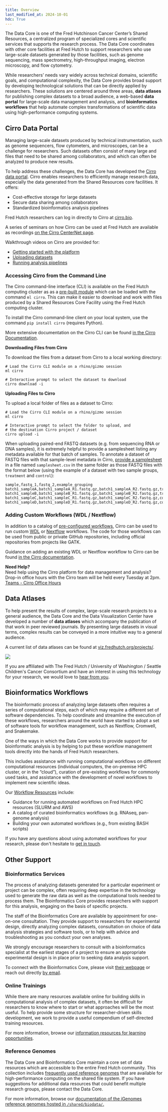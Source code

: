 ```yaml
---
title: Overview
last_modified_at: 2024-10-01
hdc: True
---
```


The Data Core is one of the Fred Hutchinson Cancer Center’s Shared Resources,
a centralized program of specialized cores and scientific services that supports the
research process. The Data Core coordinates with other core facilities at Fred Hutch
to support researchers who use large-scale datasets generated by those facilities,
such as genome sequencing, mass spectrometry, high-throughput imaging, electron
microscopy, and flow cytometry.

While researchers’ needs vary widely across technical domains, scientific goals, and
computational complexity, the Data Core provides broad support by developing
technological solutions that can be directly applied by researchers.
These solutions are centered around three areas,
**data atlases** for publishing complex datasets to a broad audience,
a web-based **data portal** for large-scale data management and analysis,
and **bioinformatics workflows** that help automate complex
transformations of scientific data using high-performance computing systems.

## Cirro Data Portal

Managing large-scale datasets produced by technical instrumentation, such as genome sequencers,
flow cytometers, and microscopes, can be a challenge for researchers. Such datasets often
consist of many large and files that need to be shared among collaborators, and which can
often be analyzed to produce new results.

To help address these challenges, the Data Core has developed the [Cirro data portal](https://fredhutch.cirro.bio).
Cirro enables researchers to efficiently manage research data, especially the data
generated from the Shared Resources core facilities. It offers:

- Cost-effective storage for large datasets
- Secure data sharing among collaborators
- Standardized bioinformatics analysis pipelines

Fred Hutch researchers can log in directly to Cirro at
[cirro.bio](https://fredhutch.cirro.bio).

A series of seminars on how Cirro can be used at Fred Hutch are available as recordings
[on the Cirro CenterNet page](https://centernet.fredhutch.org/u/hutch-data-core/cirro.html#pastseminars).

Walkthrough videos on Cirro are provided for:

- [Getting started with the platform](https://docs.cirro.bio/overview/videos/#getting-started)
- [Uploading datasets](https://docs.cirro.bio/overview/videos/#adding-datasets)
- [Running analysis pipelines](https://docs.cirro.bio/overview/videos/#running-analysis)

### Accessing Cirro from the Command Line

The Cirro command-line interface (CLI) is available on the Fred Hutch computing
cluster as as a [pre-built module](/scicomputing/compute_environments/#interactively)
which can be loaded with the command `ml cirro`.
This can make it easier to download and work with files produced by
a Shared Resources Core Facility using the Fred Hutch computing cluster.

To install the Cirro command-line client on your local system, use
the command `pip install cirro` (requires Python).

More extensive documentation on the Cirro CLI can be found
[in the Cirro Documentation](https://docs.cirro.bio/cli-sdk/getting-started-cli-sdk/).

**Downloading Files from Cirro**

To download the files from a dataset from Cirro to a local working directory:

```{shell}
# Load the Cirro CLI module on a rhino/gizmo session
ml cirro

# Interactive prompt to select the dataset to download
cirro download -i
```

**Uploading Files to Cirro**

To upload a local folder of files as a dataset to Cirro:

```{shell}
# Load the Cirro CLI module on a rhino/gizmo session
ml cirro

# Interactive prompt to select the folder to upload, and
# the destination Cirro project / dataset
cirro upload -i
```

When uploading paired-end FASTQ datasets (e.g. from sequencing
RNA or DNA samples), it is extremely helpful to provide a samplesheet
listing any metadata available for that batch of samples.
To annotate a dataset of FASTQ files with that sample-level metadata
in Cirro, [provide a samplesheet](https://docs.cirro.bio/features/samples/#providing-a-sample-sheet)
in a file named `samplesheet.csv` in the same folder as those FASTQ files
with the format below (using the example of a dataset with two sample groups, `treatment` and `control`):

```{csv}
sample,fastq_1,fastq_2,example_grouping
batch1_sampleA,batch1_sampleA_R1.fastq.gz,batch1_sampleA_R2.fastq.gz,treatment
batch1_sampleB,batch1_sampleB_R1.fastq.gz,batch1_sampleB_R2.fastq.gz,treatment
batch1_sampleC,batch1_sampleC_R1.fastq.gz,batch1_sampleC_R2.fastq.gz,control
batch1_sampleD,batch1_sampleD_R1.fastq.gz,batch1_sampleD_R2.fastq.gz,control
```

### Adding Custom Workflows (WDL / Nextflow)

In addition to a catalog of [pre-configured workflows](https://docs.cirro.bio/pipelines/overview/#pipelines-in-cirro),
Cirro can be used to run custom [WDL](/compdemos/Cromwell/) or [Nextflow](https://www.nextflow.io/) workflows.
The code for those workflows can be used from public or private GitHub repositories,
including official repositories from projects like GATK.

Guidance on adding an existing WDL or Nextflow workflow to Cirro
can be found [in the Cirro documentation](https://docs.cirro.bio/pipelines/adding-pipelines/).

**Need Help?**  
Need help using the Cirro platform for data management and analysis?
Drop-in office hours with the Cirro team will be held every Tuesday at 2pm.
[Teams - Cirro Office Hours](https://teams.microsoft.com/l/message/19:c505778d20754d3fb7986ac7a9332481@thread.skype/1682457978043)

## Data Atlases

To help present the results of complex, large-scale research projects to a general audience,
the Data Core and the Data Visualization Center have developed a number of **data atlases**
which accompany the publication of that work in peer reviewed journals.
By presenting large datasets in visual terms, complex results can be conveyed in a
more intuitive way to a general audience.

A current list of data atlases can be found at
[viz.fredhutch.org/projects/](https://viz.fredhutch.org/projects/).

![](/hdc/assets/data-atlases-screenshot.png)

If you are affiliated with The Fred Hutch / University of Washington / Seattle Children's Cancer Consortium
and have an interest in using this technology for your research, we would love to [hear from you](mailto:viz@fredhutch.org).

## Bioinformatics Workflows

The bioinformatic process of analyzing large datasets often requires a series of computational steps,
each of which may require a different set of software dependencies.
To help coordinate and streamline the execution of these workflows,
researchers around the world have started to adopt a set of software tools for workflow management,
such as Nextflow, Cromwell, and Snakemake.

One of the ways in which the Data Core works to provide support for bioinformatic analysis is by
helping to put these workflow management tools directly into the hands of Fred Hutch researchers.

This includes assistance with running computational workflows on different computational resources
(individual computers, the on-premise HPC cluster, or in the “cloud”),
curation of pre-existing workflows for commonly used tasks, and assistance with the development of
novel workflows to implement new scientific ideas.

Our [Workflow Resources](/hdc/hdc_workflows) include:
- Guidance for running automated workflows on Fred Hutch HPC resources (SLURM and AWS)
- A catalog of curated bioinformatics workflows (e.g. RNAseq, pan-genome analysis)
- Building your own automated workflows (e.g., from existing BASH scripts)

If you have any questions about using automated workflows for your research, please don't hesitate
to [get in touch](mailto:hutchdatacore@fredhutch.org).

## Other Support

### Bioinformatics Services

The process of analyzing datasets generated for a particular experiment or project can be complex, often requiring deep expertise in the technology used to generate the raw data as well as the computational tools needed to process them. The Bioinformatics Core provides researchers with support for this analysis, engaging on the basis of specific projects.

The staff of the Bioinformatics Core are available by appointment for one-on-one consultation.
They provide support to researchers for experimental design, directly analyzing complex datasets, consultation on choice of data analysis strategies and software tools, or to help with advice and troubleshooting as you conduct your own analyses.

We strongly encourage researchers to consult with a bioinformatics specialist at the earliest stages of a project to ensure an appropriate experimental design is in place prior to seeking data analysis support. 

To connect with the Bioinformatics Core, please visit [their webpage](https://www.fredhutch.org/en/research/shared-resources/core-facilities/genomics-bioinformatics/bioinformatics-services.html) or reach out directly [by email](mailto:bioinformatics@fredhutch.org).

### Online Trainings

While there are many resources available online for building skills in computational analysis of
complex datasets, it often be difficult for researchers to know where to start or what approaches
will be the most useful. To help provide some structure for researcher-driven skills development,
we work to provide a useful compendium of self-directed training resources.

For more information, browse our [information resources for learning opportunities](/hdc/hdc_training).

### Reference Genomes 

The Data Core and Bioinformatics Core maintain a core set of
data resources which are accessible to the entire Fred Hutch
community. This collection includes [frequently used reference genomes](/hdc/hdc_refgenomes)
that are available for high-performance computing on the shared file system.
If you have suggestions for additional  data resources that could benefit
multiple research groups, please contact the Data Core.

For more information, browse our [documentation of the iGenomes reference genomes hosted in `/shared/biodata/`.](/hdc/hdc_refgenomes)

